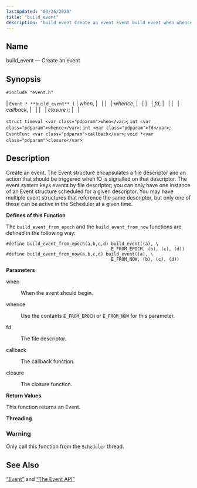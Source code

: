 ```yaml
---
lastUpdated: "03/26/2020"
title: "build_event"
description: "build event Create an event Event build event when whence fd callback closure struct timeval when int whence int fd Event Func callback void closure Create an event The Event structure encapsulates a file descriptor and an action that should be triggered when IO is signalled on that descriptor The..."
---
```


<a name="apis.build_event"></a> 
## Name

build_event — Create an event

## Synopsis

`#include "event.h"`

| `Event * **build_event** (` | <var class="pdparam">when</var>, |   |
|   | <var class="pdparam">whence</var>, |   |
|   | <var class="pdparam">fd</var>, |   |
|   | <var class="pdparam">callback</var>, |   |
|   | <var class="pdparam">closure</var>`)`; |   |

`struct timeval <var class="pdparam">when</var>`;
`int <var class="pdparam">whence</var>`;
`int <var class="pdparam">fd</var>`;
`EventFunc <var class="pdparam">callback</var>`;
`void *<var class="pdparam">closure</var>`;<a name="idp51439536"></a> 
## Description

Create an event. The Event structure encapsulates a file descriptor and an action that should be triggered when IO is signalled on that descriptor. The event system keys events by file descriptor; you can only have one instance of an Event structure scheduled for a given descriptor. You may have multiple event structures that reference the same descriptor, but only one of those can be active in the Scheduler at a given time.

**Defines of this Function**

The `build_event_from_epoch` and the `build_event_from_now` functions are defined in the following way:

```
#define build_event_from_epoch(a,b,c,d) build_event((a), \
                                        E_FROM_EPOCH, (b), (c), (d))
#define build_event_from_now(a,b,c,d) build_event((a), \
                                        E_FROM_NOW, (b), (c), (d))
```
**<a name="idp51444448"></a> Parameters**

<dl class="variablelist">

<dt>when</dt>

<dd>

When the event should begin.

</dd>

<dt>whence</dt>

<dd>

Use the contants `E_FROM_EPOCH` or `E_FROM_NOW` for this parameter.

</dd>

<dt>fd</dt>

<dd>

The file descriptor.

</dd>

<dt>callback</dt>

<dd>

The callback function.

</dd>

<dt>closure</dt>

<dd>

The closure function.

</dd>

</dl>

**<a name="idp51455424"></a> Return Values**

This function returns an Event.

**<a name="idp51456352"></a> Threading**
### Warning

Only call this function from the `Scheduler` thread.

<a name="idp51458656"></a> 
## See Also

[“Event”](/momentum/3/3-api/structs-event) and [“The Event API”](/momentum/3/3-api/arch-primary-apis#arch.event)